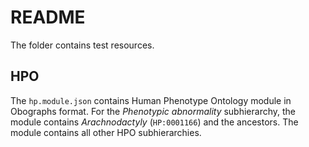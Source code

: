 # README

The folder contains test resources.

## HPO
The `hp.module.json` contains Human Phenotype Ontology module in Obographs format. For the *Phenotypic abnormality* 
subhierarchy, the module contains *Arachnodactyly* (`HP:0001166`) and the ancestors. The module contains all other HPO
subhierarchies.

